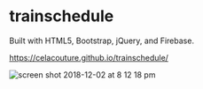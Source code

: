 # trainschedule

Built with HTML5, Bootstrap, jQuery, and Firebase. 

https://celacouture.github.io/trainschedule/

![screen shot 2018-12-02 at 8 12 18 pm](https://user-images.githubusercontent.com/33525322/49349095-aaf7c480-f66e-11e8-8378-6bcbc618bff5.png)
